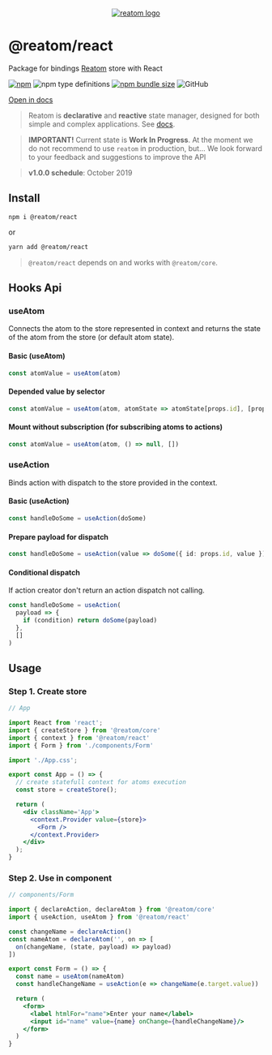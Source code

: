 <div align="center">
<br/>

[![reatom logo](https://artalar.github.io/reatom/logos/logo.svg)](https://artalar.github.io/reatom)

</div>

# @reatom/react

Package for bindings [Reatom](https://github.com/artalar/reatom) store with React

[![npm](https://img.shields.io/npm/v/@reatom/react?style=flat-square)](https://www.npmjs.com/package/@reatom/react)
![npm type definitions](https://img.shields.io/npm/types/@reatom/react?style=flat-square)
[![npm bundle size](https://img.shields.io/bundlephobia/minzip/@reatom/react?style=flat-square)](https://bundlephobia.com/result?p=@reatom/react)
![GitHub](https://img.shields.io/github/license/artalar/reatom?style=flat-square)

[Open in docs](https://artalar.github.io/reatom/#/packages/reatom-react)

> Reatom is **declarative** and **reactive** state manager, designed for both simple and complex applications. See [docs](https://artalar.github.io/reatom/).

> **IMPORTANT!** Current state is **Work In Progress**.
> At the moment we do not recommend to use `reatom` in production, but... We look forward to your feedback and suggestions to improve the API

> **v1.0.0 schedule**: October 2019

## Install

```
npm i @reatom/react
```
or
```sh
yarn add @reatom/react
```

> `@reatom/react` depends on and works with `@reatom/core`.

## Hooks Api

### useAtom

Connects the atom to the store represented in context and returns the state of the atom from the store (or default atom state).

#### Basic (useAtom)

```ts
const atomValue = useAtom(atom)
```

#### Depended value by selector

```ts
const atomValue = useAtom(atom, atomState => atomState[props.id], [props.id])
```

#### Mount without subscription (for subscribing atoms to actions)

```ts
const atomValue = useAtom(atom, () => null, [])
```

### useAction

Binds action with dispatch to the store provided in the context.

#### Basic (useAction)

```ts
const handleDoSome = useAction(doSome)
```

#### Prepare payload for dispatch

```ts
const handleDoSome = useAction(value => doSome({ id: props.id, value }), [props.id])
```

#### Conditional dispatch

If action creator don't return an action dispatch not calling.

```ts
const handleDoSome = useAction(
  payload => {
    if (condition) return doSome(payload)
  },
  []
)
```

## Usage

### Step 1. Create store

```jsx
// App

import React from 'react';
import { createStore } from '@reatom/core'
import { context } from '@reatom/react'
import { Form } from './components/Form'

import './App.css';

export const App = () => {
  // create statefull context for atoms execution
  const store = createStore();

  return (
    <div className='App'>
      <context.Provider value={store}>
        <Form />
      </context.Provider>
    </div>
  );
}
```

### Step 2. Use in component

```jsx
// components/Form

import { declareAction, declareAtom } from '@reatom/core'
import { useAction, useAtom } from '@reatom/react'

const changeName = declareAction()
const nameAtom = declareAtom('', on => [
  on(changeName, (state, payload) => payload)
])

export const Form = () => {
  const name = useAtom(nameAtom)
  const handleChangeName = useAction(e => changeName(e.target.value))

  return (
    <form>
      <label htmlFor="name">Enter your name</label>
      <input id="name" value={name} onChange={handleChangeName}/>
    </form>
  )
}
```
